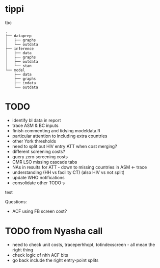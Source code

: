 # tippi
tbc

```
.
├── dataprep
│   ├── graphs
│   └── outdata
├── inference
│   ├── data
│   ├── graphs
│   ├── outdata
│   └── stan
└── model
    ├── data
    ├── graphs
    ├── indata
    └── outdata
```



# TODO

- identify bl data in report
- trace ASM & BC inputs
- finish commenting and tidying modeldata.R
- particular attention to including extra countries
- other York thresholds
- need to split out HIV entry ATT when cost merging?
- different screening costs?
- query zero screening costs
- CMR LSO missing cascade tabs
- NAs in results for ATT - down to missing countries in ASM <- trace
- understanding (HH vs facility CT) (also HIV vs not split)
- update WHO notifications
- consolidate other TODO s

test

Questions:
- ACF using FB screen cost?


# TODO from Nyasha call

- need to check unit costs, traceperhhcpt, totindexscreen - all mean the right thing
- check logic of nhh ACF bits
- go back include the right entry-point splits
